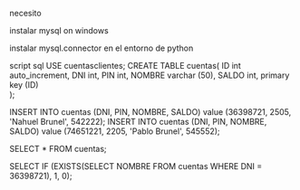 necesito


instalar mysql on windows 

instalar mysql.connector en el entorno de python

script sql 
USE cuentasclientes;
CREATE TABLE cuentas(
	ID int auto_increment,
    DNI int,
    PIN int,
    NOMBRE varchar (50),
    SALDO int,
	primary key (ID)    
);

INSERT INTO cuentas (DNI, PIN, NOMBRE, SALDO) value (36398721, 2505, 'Nahuel Brunel', 542222);
INSERT INTO cuentas (DNI, PIN, NOMBRE, SALDO) value (74651221, 2205, 'Pablo Brunel', 545552);

SELECT * FROM cuentas;

SELECT IF (EXISTS(SELECT NOMBRE FROM cuentas WHERE DNI = 36398721), 1, 0);